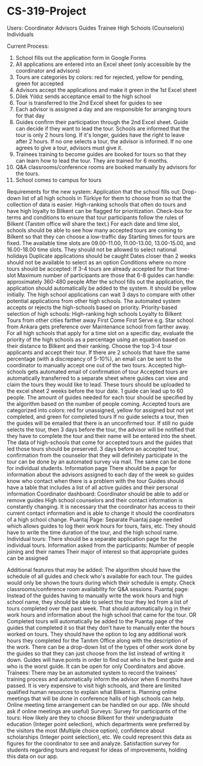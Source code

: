 # CS-319-Project

Users:
Coordinator
Advisors
Guides 
Trainee
High Schools (Counselors)
Individuals

Current Process:
1. School fills out the application form in Google Forms
2. All applications are entered into an Excel sheet (only accessible by the coordinator and advisors)
3. Tours are categories by colors: red for rejected, yellow for pending, green for accepted
4. Advisors accept the applications and make it green in the 1st Excel sheet
5. Dilek Yıldız sends acceptance email to the high school
6. Tour is transferred to the 2nd Excel sheet for guides to see
7. Each advisor is assigned a day and are responsible for arranging tours for that day
8. Guides confirm their participation through the 2nd Excel sheet. Guide can decide if they want to lead the tour. Schools are informed that the tour is only 2 hours long. If it's longer, guides have the right to leave after 2 hours. If no one selects a tour, the advisor is informed. If no one agrees to give a tour, advisors must give it. 
9. Trainees training to become guides are booked for tours so that they can learn how to lead the tour. They are trained for 6 months.
10. Q&A classrooms/conference rooms are booked manually by advisors for the tours.
11. School comes to campus for tours

Requirements for the new system:
  Application that the school fills out:
    Drop-down list of all high schools in Türkiye for them to choose from so that the collection of data is easier. High-ranking schools that often do tours and have high loyalty to Bilkent can be flagged for prioritization.
    Check-box for terms and conditions to ensure that tour participants follow the rules of Bilkent (Tanıtım office will share the text.)
    For each date and time slot, schools should be able to see how many accepted tours are coming to Bilkent so that they can choose a low-traffic day
    Starting times for tours are fixed. The available time slots are 09.00-11.00, 11.00-13.00, 13.00-15.00, and 16.00-18.00 time slots.
    They should not be allowed to select national holidays
    Duplicate applications should be caught
    Dates closer than 2 weeks should not be available to select as an option
  Conditions where no more tours should be accepted:
    If 3-4 tours are already accepted for that time-slot 
    Maximum number of participants are those that 6-8 guides can handle: approximately 360-480 people
  After the school fills out the application, the application should automatically be added to the system. It should be yellow initially. 
    The high school applications can wait 3 days to compare with other potential applications from other high schools.
    The automated system accepts or rejects the high-schools based on priority. 
    Priority-based selection of high schools:
      High-ranking high schools
      Loyalty to Bilkent 
      Tours from other cities farther away 
      First Come First Serve
      e.g. Star school from Ankara gets preference over Maintenance school from farther away.
      For all high schools that apply for a time slot on a specific day, evaluate the priority of the high schools as a percentage using an equation based on their distance to Bilkent and their ranking. Choose the top 3-4 tour applicants and accept their tour. If there are 2 schools that have the same percentage (with a discrepancy of 5-10%), an email can be sent to the coordinator to manually accept one out of the two tours. 
    Accepted high-schools gets automated email of confirmation of tour 
    Accepted tours are automatically transferred to a separate sheet where guides can view and claim the tours they would like to lead. 
      These tours should be uploaded to the excel sheet 2 weeks before the tour date.
      1 guide can lead up to 60 people. The amount of guides needed for each tour should be specified by the algorithm based on the number of people coming.
      Accepted tours are categorized into colors: red for unassigned, yellow for assigned but not yet completed, and green for completed tours
      If no guide selects a tour, then the guides will be emailed that there is an unconfirmed tour. If still no guide selects the tour, then 3 days before the tour, the advisor will be notified that they have to complete the tour and their name will be entered into the sheet.
      The data of high-schools that come for accepted tours and the guides that led those tours should be preserved. 
      3 days before an accepted tour, confirmation from the counselor that they will definitely participate in the tour can be done by an automated survey via mail. The same can be done for individual students.
  Information page
    There should be a page for information about the advisors assigned to each day of the week so guides know who contact when there is a problem with the tour
    Guides should have a table that includes a list of all active guides and their personal information
  Coordinator dashboard:
    Coordinator should be able to add or remove guides
    High school counselors and their contact information is constantly changing. It is necessary that the coordinator has access to their current contact information and is able to change it should the coordinators of a high school change.
  Puantaj Page:
    Separate Puantaj page needed which allows guides to log their work hours for tours, fairs, etc. 
    They should have to write the time duration of the tour, and the high school name. 
  Individual tours: 
    There should be a separate application page for the individual tours. 
    Information asked from the participants:
    Number of people joining and their names
    Their major of interest so that appropriate guides can be assigned

Additional features that may be added:
    The algorithm should have the schedule of all guides and check who's available for each tour. The guides would only be shown the tours during which their schedule is empty.
    Check classrooms/conference room availability for Q&A sessions. 
  Puantaj page:
    Instead of the guides having to manually write the work hours and high school name, they should be able to select the tour they led from a list of tours completed over the past week. That should automatically log in their work hours and information about the high school that came for the tour.
    OR Completed tours will automatically be added to the Puantaj page of the guides that completed it so that they don’t have to manually enter the hours worked on tours. 
    They should have the option to log any additional work hours they completed for the Tanıtım Office along with the description of the work. There can be a drop-down list of the types of other work done by the guides so that they can just choose from the list instead of writing it down. 
    Guides will have points in order to find out who is the best guide and who is the worst guide. It can be open for only Coordinators and above.
  Trainees:
    There may be an automated system to record the trainees’ training process and automatically inform the advisor when 6 months have passed.
    It is very expensive to visit high schools, and there are limited qualified human resources to explain what Bilkent is. Planning online meetings that will be done in  conference halls of high schools can help. Online meeting time arrangement can be handled on our app. (We should ask if online meetings are useful)
  Surveys:
    Survey for participants of the tours: How likely are they to choose Bilkent for their undergraduate education (Integer point selection), which departments were preferred by the visitors the most (Multiple choice option), confidence about scholarships (Integer point selection), etc. We could represent this data as figures for the coordinator to see and analyze. 
    Satisfaction survey for students regarding tours and request for ideas of improvements, holding this data on our app.
